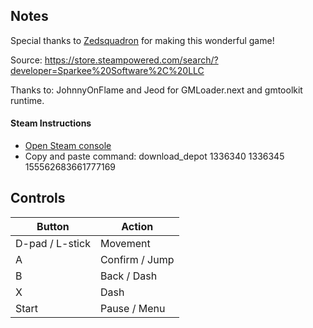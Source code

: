 ## Notes

Special thanks to [Zedsquadron](https://x.com/ZedsquadronD) for making this wonderful game!

Source: https://store.steampowered.com/search/?developer=Sparkee%20Software%2C%20LLC

Thanks to: JohnnyOnFlame and Jeod for GMLoader.next and gmtoolkit runtime.

#### Steam Instructions
* [Open Steam console](steam://open/console)
* Copy and paste command: download_depot 1336340 1336345 155562683661777169

## Controls

| Button | Action |
|--|--| 
|D-pad / L-stick|Movement|
|A|Confirm / Jump|
|B|Back / Dash|
|X|Dash|
|Start|Pause / Menu|


